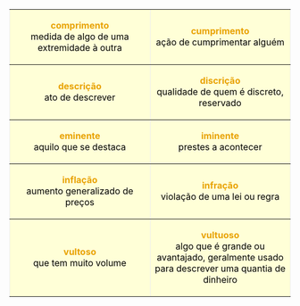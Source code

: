<table align="center" border="1" style="border:medium; width:100%">
	<tbody>
		<tr>
			<td style="background-color:#ffffd7; width:50%">
			<p style="text-align:center"><span style="color:#e8a202"><strong>comprimento</strong></span><br>
			<span style="color:#000000">medida de algo de uma extremidade à outra</span></p>
			</td>
			<td style="background-color:#ffffd7">
			<p style="text-align:center"><span style="color:#e8a202"><strong>cumprimento</strong></span><br>
			<span style="color:#000000">ação de cumprimentar alguém</span></p>
			</td>
		</tr>
		<tr>
			<td style="background-color:#ffffd7">
			<p style="text-align:center"><span style="color:#e8a202"><strong>descrição</strong></span><br>
			<span style="color:#000000">ato de descrever</span></p>
			</td>
			<td style="background-color:#ffffd7">
			<p style="text-align:center"><span style="color:#e8a202"><strong>discrição</strong></span><br>
			<span style="color:#000000">qualidade de quem é discreto, reservado</span></p>
			</td>
		</tr>
		<tr>
			<td style="background-color:#ffffd7">
			<p style="text-align:center"><span style="color:#e8a202"><strong>eminente</strong></span><br>
			<span style="color:#000000">aquilo que se destaca</span></p>
			</td>
			<td style="background-color:#ffffd7">
			<p style="text-align:center"><span style="color:#e8a202"><strong>iminente</strong></span><br>
			<span style="color:#000000">prestes a acontecer</span></p>
			</td>
		</tr>
		<tr>
			<td style="background-color:#ffffd7">
			<p style="text-align:center"><span style="color:#e8a202"><strong>inflação</strong></span><br>
			<span style="color:#000000">aumento generalizado de preços</span></p>
			</td>
			<td style="background-color:#ffffd7">
			<p style="text-align:center"><span style="color:#e8a202"><strong>infração</strong></span><br>
			<span style="color:#000000">violação de uma lei ou regra</span></p>
			</td>
		</tr>
		<tr>
			<td style="background-color:#ffffd7">
			<p style="text-align:center"><span style="color:#e8a202"><strong>vultoso</strong></span><br>
			<span style="color:#000000">que tem muito volume</span></p>
			</td>
			<td style="background-color:#ffffd7">
			<p style="text-align:center"><span style="color:#e8a202"><strong>vultuoso</strong></span><br>
			<span style="color:#000000">algo que é grande ou avantajado, geralmente usado para descrever uma quantia de dinheiro</span></p>
			</td>
		</tr>
	</tbody>
</table>
